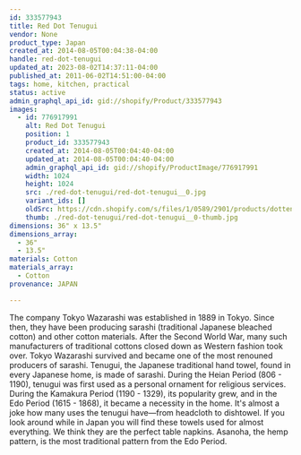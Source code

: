 ```yaml
---
id: 333577943
title: Red Dot Tenugui
vendor: None
product_type: Japan
created_at: 2014-08-05T00:04:38-04:00
handle: red-dot-tenugui
updated_at: 2023-08-02T14:37:11-04:00
published_at: 2011-06-02T14:51:00-04:00
tags: home, kitchen, practical
status: active
admin_graphql_api_id: gid://shopify/Product/333577943
images:
  - id: 776917991
    alt: Red Dot Tenugui
    position: 1
    product_id: 333577943
    created_at: 2014-08-05T00:04:40-04:00
    updated_at: 2014-08-05T00:04:40-04:00
    admin_graphql_api_id: gid://shopify/ProductImage/776917991
    width: 1024
    height: 1024
    src: ./red-dot-tenugui/red-dot-tenugui__0.jpg
    variant_ids: []
    oldSrc: https://cdn.shopify.com/s/files/1/0589/2901/products/dottenugui_1.jpeg?v=1407211480
    thumb: ./red-dot-tenugui/red-dot-tenugui__0-thumb.jpg
dimensions: 36" x 13.5"
dimensions_array:
  - 36"
  - 13.5"
materials: Cotton
materials_array:
  - Cotton
provenance: JAPAN

---
```


The company Tokyo Wazarashi was established in 1889 in Tokyo. Since then, they have been producing sarashi (traditional Japanese bleached cotton) and other cotton materials. After the Second World War, many such manufacturers of traditional cottons closed down as Western fashion took over. Tokyo Wazarashi survived and became one of the most renouned producers of sarashi. Tenugui, the Japanese traditional hand towel, found in every Japanese home, is made of sarashi. During the Heian Period (806 - 1190), tenugui was first used as a personal ornament for religious services. During the Kamakura Period (1190 - 1329), its popularity grew, and in the Edo Period (1615 - 1868), it became a necessity in the home. It's almost a joke how many uses the tenugui have—from headcloth to dishtowel. If you look around while in Japan you will find these towels used for almost everything. We think they are the perfect table napkins. Asanoha, the hemp pattern, is the most traditional pattern from the Edo Period.
